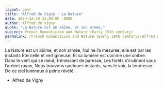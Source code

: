 ```yaml
---
layout: post
title: "Alfred de Vigny - La Nature"
date: 2024-12-30 12:00:00 -0000
author: Alfred de Vigny
quote: "La Nature est un abîme, et son armée,"
subject: French Romanticism and Nature (Early 19th century)
permalink: /French Romanticism and Nature (Early 19th century)/Alfred de Vigny/Alfred de Vigny - La Nature
---
```


La Nature est un abîme, et son armée,
Nul ne l’a mesurée; elle est par les instants
Éternelle et vertigineuse,
Et sa lumière est comme une ombre.</br>
Dans le vent qui se meut, frémissant de paresse,
Les forêts s’inclinent sous l’ardent rayon,
Nous trouvons quelques instants, sans le voir, la tendresse
De ce ciel lumineux à peine révélé.

- Alfred de Vigny
